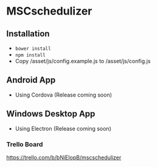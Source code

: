 # MSCschedulizer
## Installation
- ```bower install```
- ```npm install```
- Copy /asset/js/config.example.js to /asset/js/config.js

## Android App
- Using Cordova (Release coming soon)

## Windows Desktop App
- Using Electron (Release coming soon)

### Trello Board
https://trello.com/b/bNiEIopB/mscschedulizer